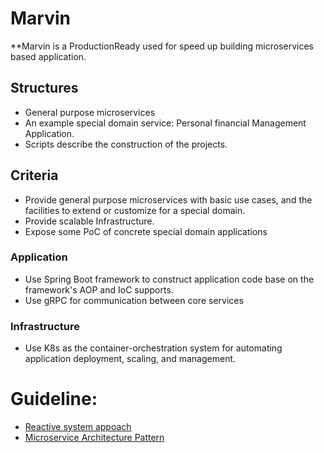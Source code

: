 # Marvin

**Marvin is a ProductionReady used for speed up building microservices based application.

## Structures

- General purpose microservices 
- An example special domain service: Personal financial Management Application.
- Scripts describe the construction of the projects.


## Criteria

- Provide general purpose microservices with basic use cases, and the facilities to extend or customize for a special domain. 
- Provide scalable Infrastructure.
- Expose some PoC of concrete special domain applications

### Application 

- Use Spring Boot framework to construct application code base on the framework's AOP and IoC supports.
- Use gRPC for communication between core services


### Infrastructure

- Use K8s as the container-orchestration system for automating application deployment, scaling, and management. 


# Guideline:
- [Reactive system appoach](https://www.reactivemanifesto.org/)
- [Microservice Architecture Pattern](http://martinfowler.com/microservices/)








 


